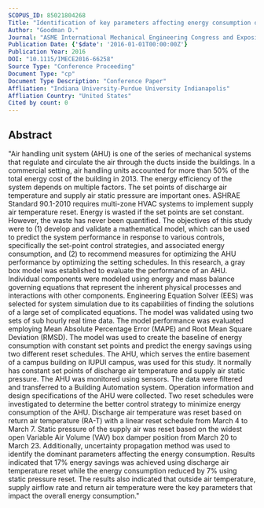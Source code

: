 ```yaml
---
SCOPUS_ID: 85021804268
Title: "Identification of key parameters affecting energy consumption of an air handling unit"
Author: "Goodman D."
Journal: "ASME International Mechanical Engineering Congress and Exposition, Proceedings (IMECE)"
Publication Date: {'$date': '2016-01-01T00:00:00Z'}
Publication Year: 2016
DOI: "10.1115/IMECE2016-66258"
Source Type: "Conference Proceeding"
Document Type: "cp"
Document Type Description: "Conference Paper"
Affliation: "Indiana University-Purdue University Indianapolis"
Affliation Country: "United States"
Cited by count: 0
---
```


## Abstract
"Air handling unit system (AHU) is one of the series of mechanical systems that regulate and circulate the air through the ducts inside the buildings. In a commercial setting, air handling units accounted for more than 50% of the total energy cost of the building in 2013. The energy efficiency of the system depends on multiple factors. The set points of discharge air temperature and supply air static pressure are important ones. ASHRAE Standard 90.1-2010 requires multi-zone HVAC systems to implement supply air temperature reset. Energy is wasted if the set points are set constant. However, the waste has never been quantified. The objectives of this study were to (1) develop and validate a mathematical model, which can be used to predict the system performance in response to various controls, specifically the set-point control strategies, and associated energy consumption, and (2) to recommend measures for optimizing the AHU performance by optimizing the setting schedules. In this research, a gray box model was established to evaluate the performance of an AHU. Individual components were modeled using energy and mass balance governing equations that represent the inherent physical processes and interactions with other components. Engineering Equation Solver (EES) was selected for system simulation due to its capabilities of finding the solutions of a large set of complicated equations. The model was validated using two sets of sub hourly real time data. The model performance was evaluated employing Mean Absolute Percentage Error (MAPE) and Root Mean Square Deviation (RMSD). The model was used to create the baseline of energy consumption with constant set points and predict the energy savings using two different reset schedules. The AHU, which serves the entire basement of a campus building on IUPUI campus, was used for this study. It normally has constant set points of discharge air temperature and supply air static pressure. The AHU was monitored using sensors. The data were filtered and transferred to a Building Automation system. Operation information and design specifications of the AHU were collected. Two reset schedules were investigated to determine the better control strategy to minimize energy consumption of the AHU. Discharge air temperature was reset based on return air temperature (RA-T) with a linear reset schedule from March 4 to March 7. Static pressure of the supply air was reset based on the widest open Variable Air Volume (VAV) box damper position from March 20 to March 23. Additionally, uncertainty propagation method was used to identify the dominant parameters affecting the energy consumption. Results indicated that 17% energy savings was achieved using discharge air temperature reset while the energy consumption reduced by 7% using static pressure reset. The results also indicated that outside air temperature, supply airflow rate and return air temperature were the key parameters that impact the overall energy consumption."
